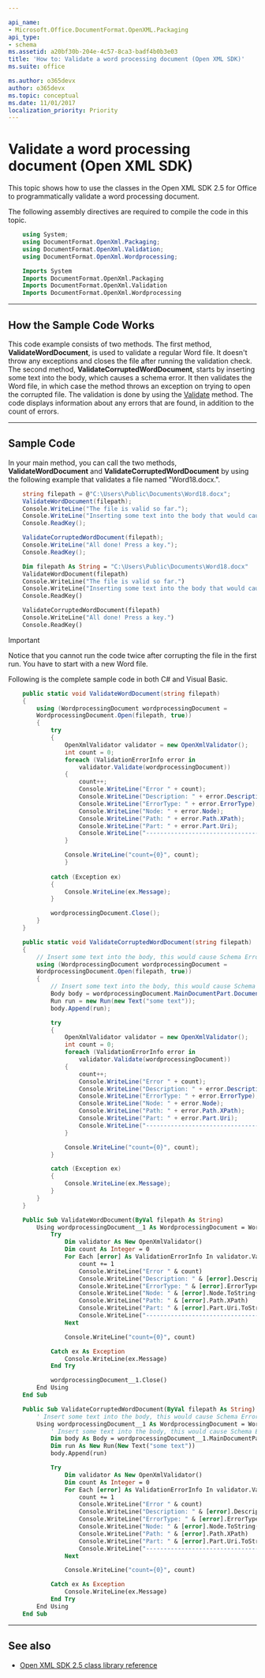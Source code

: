 ```yaml
---

api_name:
- Microsoft.Office.DocumentFormat.OpenXML.Packaging
api_type:
- schema
ms.assetid: a20bf30b-204e-4c57-8ca3-badf4b0b3e03
title: 'How to: Validate a word processing document (Open XML SDK)'
ms.suite: office

ms.author: o365devx
author: o365devx
ms.topic: conceptual
ms.date: 11/01/2017
localization_priority: Priority
---
```

# Validate a word processing document (Open XML SDK)

This topic shows how to use the classes in the Open XML SDK 2.5 for
Office to programmatically validate a word processing document.

The following assembly directives are required to compile the code in
this topic.

```csharp
    using System;
    using DocumentFormat.OpenXml.Packaging;
    using DocumentFormat.OpenXml.Validation;
    using DocumentFormat.OpenXml.Wordprocessing;
```

```vb
    Imports System
    Imports DocumentFormat.OpenXml.Packaging
    Imports DocumentFormat.OpenXml.Validation
    Imports DocumentFormat.OpenXml.Wordprocessing
```

--------------------------------------------------------------------------------
## How the Sample Code Works
This code example consists of two methods. The first method, **ValidateWordDocument**, is used to validate a
regular Word file. It doesn't throw any exceptions and closes the file
after running the validation check. The second method, **ValidateCorruptedWordDocument**, starts by
inserting some text into the body, which causes a schema error. It then
validates the Word file, in which case the method throws an exception on
trying to open the corrupted file. The validation is done by using the
[Validate](https://msdn.microsoft.com/library/office/documentformat.openxml.validation.openxmlvalidator.validate.aspx) method. The code displays
information about any errors that are found, in addition to the count of
errors.


--------------------------------------------------------------------------------
## Sample Code
In your main method, you can call the two methods, **ValidateWordDocument** and **ValidateCorruptedWordDocument** by using the
following example that validates a file named "Word18.docx.".

```csharp
    string filepath = @"C:\Users\Public\Documents\Word18.docx";
    ValidateWordDocument(filepath);
    Console.WriteLine("The file is valid so far.");
    Console.WriteLine("Inserting some text into the body that would cause Schema error");
    Console.ReadKey();

    ValidateCorruptedWordDocument(filepath);
    Console.WriteLine("All done! Press a key.");
    Console.ReadKey();
```

```vb
    Dim filepath As String = "C:\Users\Public\Documents\Word18.docx"
    ValidateWordDocument(filepath)
    Console.WriteLine("The file is valid so far.")
    Console.WriteLine("Inserting some text into the body that would cause Schema error")
    Console.ReadKey()

    ValidateCorruptedWordDocument(filepath)
    Console.WriteLine("All done! Press a key.")
    Console.ReadKey()
```

> [!Important] 
> Notice that you cannot run the code twice after corrupting the file in the first run. You have to start with a new Word file.

Following is the complete sample code in both C\# and Visual Basic.

```csharp
    public static void ValidateWordDocument(string filepath)
    {
        using (WordprocessingDocument wordprocessingDocument =
        WordprocessingDocument.Open(filepath, true))
        {                  
            try
            {           
                OpenXmlValidator validator = new OpenXmlValidator();
                int count = 0;
                foreach (ValidationErrorInfo error in
                    validator.Validate(wordprocessingDocument))
                {
                    count++;
                    Console.WriteLine("Error " + count);
                    Console.WriteLine("Description: " + error.Description);
                    Console.WriteLine("ErrorType: " + error.ErrorType);
                    Console.WriteLine("Node: " + error.Node);
                    Console.WriteLine("Path: " + error.Path.XPath);
                    Console.WriteLine("Part: " + error.Part.Uri);
                    Console.WriteLine("-------------------------------------------");
                }

                Console.WriteLine("count={0}", count);
                }
                
            catch (Exception ex)
            {
                Console.WriteLine(ex.Message);              
            }

            wordprocessingDocument.Close();
        }
    }

    public static void ValidateCorruptedWordDocument(string filepath)
    {
        // Insert some text into the body, this would cause Schema Error
        using (WordprocessingDocument wordprocessingDocument =
        WordprocessingDocument.Open(filepath, true))
        {
            // Insert some text into the body, this would cause Schema Error
            Body body = wordprocessingDocument.MainDocumentPart.Document.Body;
            Run run = new Run(new Text("some text"));
            body.Append(run);

            try
            {
                OpenXmlValidator validator = new OpenXmlValidator();
                int count = 0;
                foreach (ValidationErrorInfo error in
                    validator.Validate(wordprocessingDocument))
                {
                    count++;
                    Console.WriteLine("Error " + count);
                    Console.WriteLine("Description: " + error.Description);
                    Console.WriteLine("ErrorType: " + error.ErrorType);
                    Console.WriteLine("Node: " + error.Node);
                    Console.WriteLine("Path: " + error.Path.XPath);
                    Console.WriteLine("Part: " + error.Part.Uri);
                    Console.WriteLine("-------------------------------------------");
                }

                Console.WriteLine("count={0}", count);
            }

            catch (Exception ex)
            {
                Console.WriteLine(ex.Message);
            }
        }
    }
```

```vb
    Public Sub ValidateWordDocument(ByVal filepath As String)
        Using wordprocessingDocument__1 As WordprocessingDocument = WordprocessingDocument.Open(filepath, True)
            Try
                Dim validator As New OpenXmlValidator()
                Dim count As Integer = 0
                For Each [error] As ValidationErrorInfo In validator.Validate(wordprocessingDocument__1)
                    count += 1
                    Console.WriteLine("Error " & count)
                    Console.WriteLine("Description: " & [error].Description)
                    Console.WriteLine("ErrorType: " & [error].ErrorType)
                    Console.WriteLine("Node: " & [error].Node.ToString())
                    Console.WriteLine("Path: " & [error].Path.XPath)
                    Console.WriteLine("Part: " & [error].Part.Uri.ToString())
                    Console.WriteLine("-------------------------------------------")
                Next

                Console.WriteLine("count={0}", count)

            Catch ex As Exception
                Console.WriteLine(ex.Message)
            End Try

            wordprocessingDocument__1.Close()
        End Using
    End Sub

    Public Sub ValidateCorruptedWordDocument(ByVal filepath As String)
        ' Insert some text into the body, this would cause Schema Error
        Using wordprocessingDocument__1 As WordprocessingDocument = WordprocessingDocument.Open(filepath, True)
            ' Insert some text into the body, this would cause Schema Error
            Dim body As Body = wordprocessingDocument__1.MainDocumentPart.Document.Body
            Dim run As New Run(New Text("some text"))
            body.Append(run)

            Try
                Dim validator As New OpenXmlValidator()
                Dim count As Integer = 0
                For Each [error] As ValidationErrorInfo In validator.Validate(wordprocessingDocument__1)
                    count += 1
                    Console.WriteLine("Error " & count)
                    Console.WriteLine("Description: " & [error].Description)
                    Console.WriteLine("ErrorType: " & [error].ErrorType)
                    Console.WriteLine("Node: " & [error].Node.ToString())
                    Console.WriteLine("Path: " & [error].Path.XPath)
                    Console.WriteLine("Part: " & [error].Part.Uri.ToString())
                    Console.WriteLine("-------------------------------------------")
                Next

                Console.WriteLine("count={0}", count)

            Catch ex As Exception
                Console.WriteLine(ex.Message)
            End Try
        End Using
    End Sub
```

--------------------------------------------------------------------------------
## See also


- [Open XML SDK 2.5 class library reference](/office/open-xml/open-xml-sdk.md)
